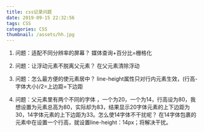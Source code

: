 ```yaml
---
title: css记录问题
date: 2019-09-15 22:32:56
tags: CSS
categories: CSS
thumbnail: /assets/hh.jpg
---
```


1. 问题：适配不同分辨率的屏幕？
        媒体查询+百分比=栅格化
<!-- more -->
2. 问题：让浮动元素不脱离父元素？
        在父元素清除浮动

3. 问题：怎么最方便的使元素居中？
        line-height属性只对行内元素生效，(行高-字体大小)/2=上边距=下边距

4. 问题：父元素里有两个不同的字体 ，一个为20，一个为14，行高设为80，我想设置为元素总高为80，实际却为83，结果显示20字体元素的上下边距为30，14字体元素的上下边距为33。怎么使14字体不干扰呢？
        在14字体包裹的元素中在设置一个行高，就设置line-height：14px；将解决干扰。